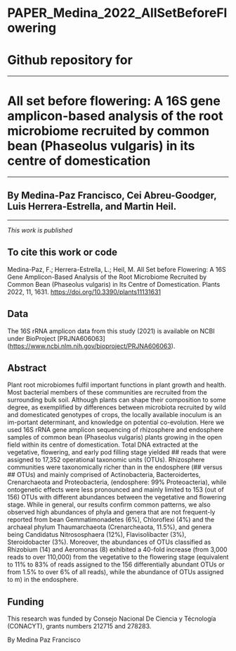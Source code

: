 # PAPER_Medina_2022_AllSetBeforeFlowering
# Github repository for
---
# All set before flowering: A 16S gene amplicon-based analysis of the root microbiome recruited by common bean (Phaseolus vulgaris) in its centre of domestication 
---
## By Medina-Paz Francisco, Cei Abreu-Goodger, Luis Herrera-Estrella, and Martin Heil.
---
*This work is published*

## To cite this work or code
Medina-Paz, F.; Herrera-Estrella, L.; Heil, M. All Set before Flowering: A 16S Gene Amplicon-Based Analysis of the Root Microbiome Recruited by Common Bean (Phaseolus vulgaris) in Its Centre of Domestication. Plants 2022, 11, 1631. https://doi.org/10.3390/plants11131631

## Data
The 16S rRNA amplicon data from this study (2021) is available on NCBI under BioProject [PRJNA606063] (https://www.ncbi.nlm.nih.gov/bioproject/PRJNA606063). 

## Abstract
Plant root microbiomes fulfil important functions in plant growth and health. Most bacterial members of these communities are recruited from the surrounding bulk soil. Although plants can shape their composition to some degree, as exemplified by differences between microbiota recruited by wild and domesticated genotypes of crops,  the locally available inoculum is an im-portant determinant, and knowledge on potential co-evolution. Here we used 16S rRNA gene amplicon sequencing of rhizosphere and endosphere samples of common bean (Phaseolus vulgaris) plants growing in the open field within its centre of domestication. Total DNA extracted at the vegetative, flowering, and early pod filling stage yielded ## reads that were assigned to 17,352 operational taxonomic units (OTUs). Rhizosphere communities were taxonomically richer than in the endosphere (## versus ##  OTUs) and mainly comprised of Actinobacteria, Bacteroidertes, Crenarchaeota and Proteobacteria, (endosphere: 99% Proteoacteria), while ontogenetic effects were less pronounced and mainly limited to   153 (out of 156) OTUs with different abundances between the vegetative and flowering stage. While in general, our results confirm common patterns, we also observed high abundances of phyla and genera that are not frequent-ly reported from bean Gemmatimonadetes (6%), Chloroflexi (4%) and the archaeal phylum Thaumarchaeota (Crenarcheaota, 11.5%), and genera being Candidatus Nitrososphaera (12%), Flavisolibacter (3%), Steroidobacter (3%). Moreover, the abundances of OTUs classified as Rhizobium (14) and Aeromonas (8) exhibited a 40-fold increase (from 3,000 reads to over 110,000) from the vegetative to the flowering stage (equivalent to 11% to 83% of reads assigned to the 156 differentially abundant OTUs or from 1.5% to over 6% of all reads), while the abundance of OTUs assigned to m) in the endosphere.

## Funding
This research was funded by Consejo Nacional De Ciencia y Técnología (CONACYT), grants numbers 212715 and 278283. 

By Medina Paz Francisco
